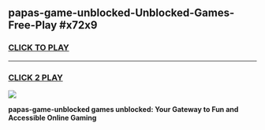 
## papas-game-unblocked-Unblocked-Games-Free-Play #x72x9
<h3>
<a href="https://us.freeplayer.one?title=papas-game-unblocked&ref=9M">CLICK TO PLAY</a></h3>
<hr>

<h3>
<a href="https://us.freeplayer.one?title=papas-game-unblocked&ref=9M">CLICK 2 PLAY</a>
  
</h3>

<a href="https://us.freeplayer.one?title=papas-game-unblocked&ref=9M"><img src="https://clearcache.store/games.png"></a>


**papas-game-unblocked games unblocked: Your Gateway to Fun and Accessible Online Gaming**

